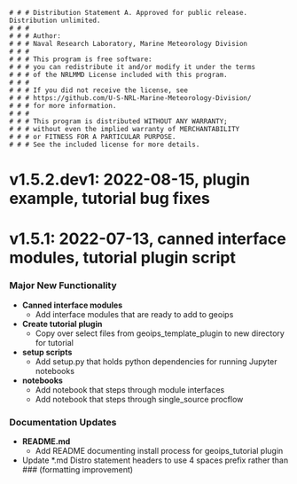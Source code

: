     # # # Distribution Statement A. Approved for public release. Distribution unlimited.
    # # # 
    # # # Author:
    # # # Naval Research Laboratory, Marine Meteorology Division
    # # # 
    # # # This program is free software:
    # # # you can redistribute it and/or modify it under the terms
    # # # of the NRLMMD License included with this program.
    # # # 
    # # # If you did not receive the license, see
    # # # https://github.com/U-S-NRL-Marine-Meteorology-Division/
    # # # for more information.
    # # # 
    # # # This program is distributed WITHOUT ANY WARRANTY;
    # # # without even the implied warranty of MERCHANTABILITY
    # # # or FITNESS FOR A PARTICULAR PURPOSE.
    # # # See the included license for more details.


# v1.5.2.dev1: 2022-08-15, plugin example, tutorial bug fixes


# v1.5.1: 2022-07-13, canned interface modules, tutorial plugin script

### Major New Functionality
* **Canned interface modules**
    * Add interface modules that are ready to add to geoips
* **Create tutorial plugin**
    * Copy over select files from geoips\_template\_plugin to new directory for tutorial
* **setup scripts**
    * Add setup.py that holds python dependencies for running Jupyter notebooks
* **notebooks**
    * Add notebook that steps through module interfaces
    * Add notebook that steps through single_source procflow

### Documentation Updates
* **README.md**
    * Add README documenting install process for geoips\_tutorial plugin
* Update \*.md Distro statement headers to use 4 spaces prefix rather than ### (formatting improvement)
